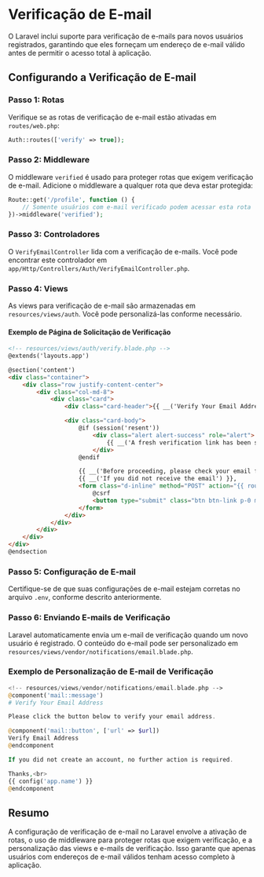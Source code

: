 # Verificação de E-mail

O Laravel inclui suporte para verificação de e-mails para novos usuários registrados, garantindo que eles forneçam um endereço de e-mail válido antes de permitir o acesso total à aplicação.

## Configurando a Verificação de E-mail

### Passo 1: Rotas

Verifique se as rotas de verificação de e-mail estão ativadas em `routes/web.php`:

```php
Auth::routes(['verify' => true]);
```

### Passo 2: Middleware

O middleware `verified` é usado para proteger rotas que exigem verificação de e-mail. Adicione o middleware a qualquer rota que deva estar protegida:

```php
Route::get('/profile', function () {
    // Somente usuários com e-mail verificado podem acessar esta rota
})->middleware('verified');
```

### Passo 3: Controladores

O `VerifyEmailController` lida com a verificação de e-mails. Você pode encontrar este controlador em `app/Http/Controllers/Auth/VerifyEmailController.php`.

### Passo 4: Views

As views para verificação de e-mail são armazenadas em `resources/views/auth`. Você pode personalizá-las conforme necessário.

#### Exemplo de Página de Solicitação de Verificação

```html
<!-- resources/views/auth/verify.blade.php -->
@extends('layouts.app')

@section('content')
<div class="container">
    <div class="row justify-content-center">
        <div class="col-md-8">
            <div class="card">
                <div class="card-header">{{ __('Verify Your Email Address') }}</div>

                <div class="card-body">
                    @if (session('resent'))
                        <div class="alert alert-success" role="alert">
                            {{ __('A fresh verification link has been sent to your email address.') }}
                        </div>
                    @endif

                    {{ __('Before proceeding, please check your email for a verification link.') }}
                    {{ __('If you did not receive the email') }},
                    <form class="d-inline" method="POST" action="{{ route('verification.resend') }}">
                        @csrf
                        <button type="submit" class="btn btn-link p-0 m-0 align-baseline">{{ __('click here to request another') }}</button>.
                    </form>
                </div>
            </div>
        </div>
    </div>
</div>
@endsection
```

### Passo 5: Configuração de E-mail

Certifique-se de que suas configurações de e-mail estejam corretas no arquivo `.env`, conforme descrito anteriormente.

### Passo 6: Enviando E-mails de Verificação

Laravel automaticamente envia um e-mail de verificação quando um novo usuário é registrado. O conteúdo do e-mail pode ser personalizado em `resources/views/vendor/notifications/email.blade.php`.

### Exemplo de Personalização de E-mail de Verificação

```php
<!-- resources/views/vendor/notifications/email.blade.php -->
@component('mail::message')
# Verify Your Email Address

Please click the button below to verify your email address.

@component('mail::button', ['url' => $url])
Verify Email Address
@endcomponent

If you did not create an account, no further action is required.

Thanks,<br>
{{ config('app.name') }}
@endcomponent
```

## Resumo

A configuração de verificação de e-mail no Laravel envolve a ativação de rotas, o uso de middleware para proteger rotas que exigem verificação, e a personalização das views e e-mails de verificação. Isso garante que apenas usuários com endereços de e-mail válidos tenham acesso completo à aplicação.
